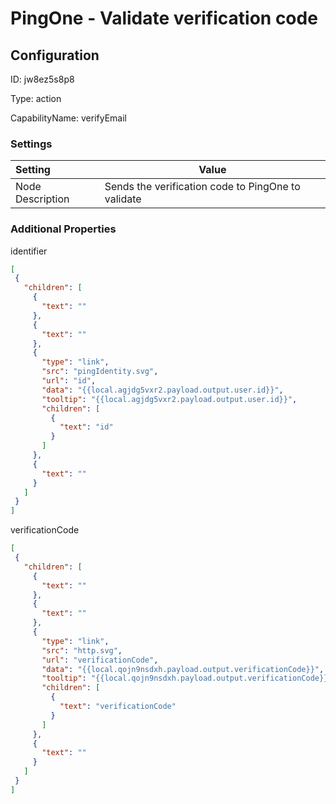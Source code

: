 # PingOne - Validate verification code
## Configuration
ID:  jw8ez5s8p8

Type: action 

CapabilityName: verifyEmail

### Settings
| Setting | Value  |
| :------------------------ | ---------------------------------------- |
| Node Description | Sends the verification code to PingOne to validate | }
 




### Additional Properties
identifier
 ```json 
[
  {
    "children": [
      {
        "text": ""
      },
      {
        "text": ""
      },
      {
        "type": "link",
        "src": "pingIdentity.svg",
        "url": "id",
        "data": "{{local.agjdg5vxr2.payload.output.user.id}}",
        "tooltip": "{{local.agjdg5vxr2.payload.output.user.id}}",
        "children": [
          {
            "text": "id"
          }
        ]
      },
      {
        "text": ""
      }
    ]
  }
]
```


verificationCode
 ```json 
[
  {
    "children": [
      {
        "text": ""
      },
      {
        "text": ""
      },
      {
        "type": "link",
        "src": "http.svg",
        "url": "verificationCode",
        "data": "{{local.qojn9nsdxh.payload.output.verificationCode}}",
        "tooltip": "{{local.qojn9nsdxh.payload.output.verificationCode}}",
        "children": [
          {
            "text": "verificationCode"
          }
        ]
      },
      {
        "text": ""
      }
    ]
  }
]
```



